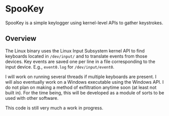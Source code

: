 # SpooKey

SpooKey is a simple keylogger using kernel-level APIs to gather keystrokes.

Overview
---

The Linux binary uses the Linux Input Subsystem kernel API to find keyboards
located in `/dev/input/` and to translate events from those devices. Key
events are saved one per line in a file corresponding to the input device.
E.g., `event0.log` for `/dev/input/event0`.

I will work on running several threads if multiple keyboards are present. I
will also eventually work on a Windows executable using the Windows API. I do
not plan on making a method of exfiltration anytime soon (at least not built in).
For the time being, this will be developed as a module of sorts to be used with
other software.

This code is still very much a work in progress.
